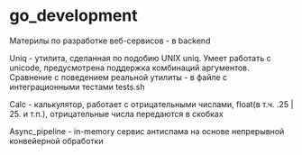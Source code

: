 # go_development

Материлы по разработке веб-сервисов - в backend

Uniq - утилита, сделанная по подобию UNIX uniq. Умеет работать с unicode, предусмотрена поддержка комбинаций аргументов. Сравнение с поведением реальной утилиты - в файле с интеграционными тестами tests.sh

Calc - калькулятор, работает с отрицательными числами, float(в т.ч. .25 | 25. и т.п.), отрицательные числа передаются в скобках

Async_pipeline - in-memory сервис антиспама на основе непрерывной конвейерной обработки
